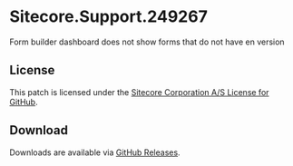 # Sitecore.Support.249267
Form builder dashboard does not show forms that do not have en version

## License  
This patch is licensed under the [Sitecore Corporation A/S License for GitHub](https://github.com/sitecoresupport/Sitecore.Support.249267/blob/master/LICENSE).  

## Download  
Downloads are available via [GitHub Releases](https://github.com/sitecoresupport/Sitecore.Support.249267/releases).  
